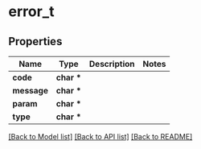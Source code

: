 # error_t

## Properties
Name | Type | Description | Notes
------------ | ------------- | ------------- | -------------
**code** | **char \*** |  | 
**message** | **char \*** |  | 
**param** | **char \*** |  | 
**type** | **char \*** |  | 

[[Back to Model list]](../README.md#documentation-for-models) [[Back to API list]](../README.md#documentation-for-api-endpoints) [[Back to README]](../README.md)



